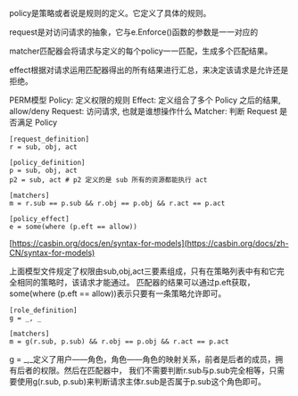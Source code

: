 policy是策略或者说是规则的定义。它定义了具体的规则。

request是对访问请求的抽象，它与e.Enforce()函数的参数是一一对应的

matcher匹配器会将请求与定义的每个policy一一匹配，生成多个匹配结果。

effect根据对请求运用匹配器得出的所有结果进行汇总，来决定该请求是允许还是拒绝。

PERM模型
Policy: 定义权限的规则
Effect: 定义组合了多个 Policy 之后的结果, allow/deny
Request: 访问请求, 也就是谁想操作什么
Matcher: 判断 Request 是否满足 Policy

```
[request_definition]
r = sub, obj, act

[policy_definition]
p = sub, obj, act
p2 = sub, act # p2 定义的是 sub 所有的资源都能执行 act

[matchers]
m = r.sub == p.sub && r.obj == p.obj && r.act == p.act

[policy_effect]
e = some(where (p.eft == allow))
```
[https://casbin.org/docs/en/syntax-for-models](https://casbin.org/docs/zh-CN/syntax-for-models)

上面模型文件规定了权限由sub,obj,act三要素组成，只有在策略列表中有和它完全相同的策略时，该请求才能通过。
匹配器的结果可以通过p.eft获取，some(where (p.eft == allow))表示只要有一条策略允许即可。

```
[role_definition]
g = _, _

[matchers]
m = g(r.sub, p.sub) && r.obj == p.obj && r.act == p.act
```
g = _,_定义了用户——角色，角色——角色的映射关系，前者是后者的成员，拥有后者的权限。然后在匹配器中，
我们不需要判断r.sub与p.sub完全相等，只需要使用g(r.sub, p.sub)来判断请求主体r.sub是否属于p.sub这个角色即可。